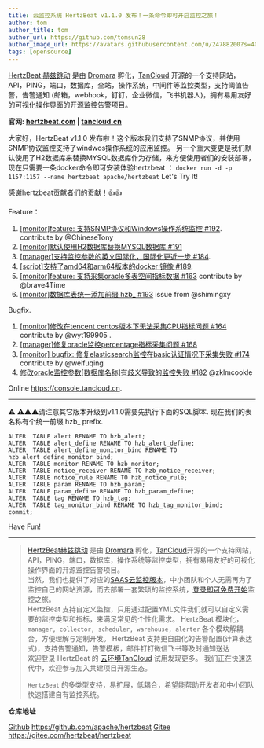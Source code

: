 ```yaml
---
title: 云监控系统 HertzBeat v1.1.0 发布！一条命令即可开启监控之旅！    
author: tom  
author_title: tom   
author_url: https://github.com/tomsun28  
author_image_url: https://avatars.githubusercontent.com/u/24788200?s=400&v=4  
tags: [opensource]
---
```


[HertzBeat 赫兹跳动](https://github.com/apache/hertzbeat) 是由 [Dromara](https://dromara.org) 孵化，[TanCloud](https://tancloud.cn) 开源的一个支持网站，API，PING，端口，数据库，全站，操作系统，中间件等监控类型，支持阈值告警，告警通知 (邮箱，webhook，钉钉，企业微信，飞书机器人)，拥有易用友好的可视化操作界面的开源监控告警项目。

**官网: [hertzbeat.com](https://hertzbeat.apache.org) | [tancloud.cn](https://tancloud.cn)**

大家好，HertzBeat v1.1.0 发布啦！这个版本我们支持了SNMP协议，并使用SNMP协议监控支持了windwos操作系统的应用监控。
另一个重大变更是我们默认使用了H2数据库来替换MYSQL数据库作为存储，来方便使用者们的安装部署，现在只需要一条docker命令即可安装体验hertzbeat ： `docker run -d -p 1157:1157 --name hertzbeat apache/hertzbeat`
Let's Try It!

感谢hertzbeat贡献者们的贡献！👍👍

Feature：

1. [[monitor]feature: 支持SNMP协议和Windows操作系统监控 #192](https://github.com/apache/hertzbeat/pull/192).  contribute by @ChineseTony
2. [[monitor]默认使用H2数据库替换MYSQL数据库 #191](https://github.com/apache/hertzbeat/pull/191)
3. [[manager]支持监控参数的英文国际化，国际化更近一步 #184](https://github.com/apache/hertzbeat/pull/184).
4. [[script]支持了amd64和arm64版本的docker 镜像 #189](https://github.com/apache/hertzbeat/pull/189).
5. [[monitor]feature: 支持采集oracle多表空间指标数据 #163](https://github.com/apache/hertzbeat/pull/163) contribute by @brave4Time
6. [[monitor]数据库表统一添加前缀 hzb_ #193](https://github.com/apache/hertzbeat/pull/193) issue from @shimingxy

Bugfix.

1. [[monitor]修改在tencent centos版本下无法采集CPU指标问题 #164](https://github.com/apache/hertzbeat/pull/164) contribute by @wyt199905 .
2. [[manager]修复oracle监控percentage指标采集问题 #168](https://github.com/apache/hertzbeat/pull/168)
3. [[monitor] bugfix: 修复elasticsearch监控在basic认证情况下采集失败 #174](https://github.com/apache/hertzbeat/pull/174) contribute by @weifuqing
4. [修改oracle监控参数[数据库名称]有歧义导致的监控失败 #182](https://github.com/apache/hertzbeat/pull/182) @zklmcookle

Online <https://console.tancloud.cn>.

---

⚠️ ⚠️⚠️⚠️请注意其它版本升级到v1.1.0需要先执行下面的SQL脚本.  现在我们的表名称有个统一前缀 hzb_ prefix.

```properties
ALTER  TABLE alert RENAME TO hzb_alert;
ALTER  TABLE alert_define RENAME TO hzb_alert_define;
ALTER  TABLE alert_define_monitor_bind RENAME TO hzb_alert_define_monitor_bind;
ALTER  TABLE monitor RENAME TO hzb_monitor;
ALTER  TABLE notice_receiver RENAME TO hzb_notice_receiver;
ALTER  TABLE notice_rule RENAME TO hzb_notice_rule;
ALTER  TABLE param RENAME TO hzb_param;
ALTER  TABLE param_define RENAME TO hzb_param_define;
ALTER  TABLE tag RENAME TO hzb_tag;
ALTER  TABLE tag_monitor_bind RENAME TO hzb_tag_monitor_bind;
commit;
```

Have Fun!

---

> [HertzBeat赫兹跳动](https://github.com/apache/hertzbeat) 是由 [Dromara](https://dromara.org) 孵化，[TanCloud](https://tancloud.cn)开源的一个支持网站，API，PING，端口，数据库，操作系统等监控类型，拥有易用友好的可视化操作界面的开源监控告警项目。  
> 当然，我们也提供了对应的[SAAS云监控版本](https://console.tancloud.cn)，中小团队和个人无需再为了监控自己的网站资源，而去部署一套繁琐的监控系统，[登录即可免费开始](https://console.tancloud.cn)监控之旅。  
> HertzBeat 支持自定义监控，只用通过配置YML文件我们就可以自定义需要的监控类型和指标，来满足常见的个性化需求。
> HertzBeat 模块化，`manager, collector, scheduler, warehouse, alerter` 各个模块解耦合，方便理解与定制开发。
> HertzBeat 支持更自由化的告警配置(计算表达式)，支持告警通知，告警模板，邮件钉钉微信飞书等及时通知送达  
> 欢迎登录 HertzBeat 的 [云环境TanCloud](https://console.tancloud.cn) 试用发现更多。
> 我们正在快速迭代中，欢迎参与加入共建项目开源生态。
>
> `HertzBeat` 的多类型支持，易扩展，低耦合，希望能帮助开发者和中小团队快速搭建自有监控系统。

**仓库地址**

[Github](https://github.com/apache/hertzbeat) <https://github.com/apache/hertzbeat>
[Gitee](https://gitee.com/hertzbeat/hertzbeat) <https://gitee.com/hertzbeat/hertzbeat>
